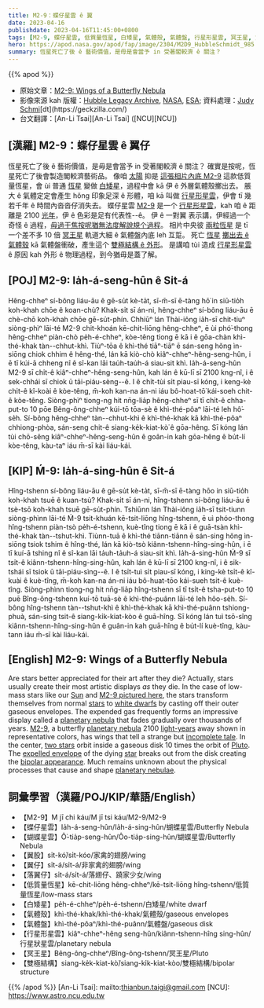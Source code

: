 ```yaml
---
title: M2-9：蝶仔星雲 ê 翼
date: 2023-04-16
publishdate: 2023-04-16T11:45:00+0800
tags: [M2-9, 蝶仔星雲, 低質量恆星, 白矮星, 氣體殼, 氣體盤, 行星形星雲, 冥王星, 雙極結構]
hero: https://apod.nasa.gov/apod/fap/image/2304/M2D9_HubbleSchmidt_985.jpg
summary: 恆星死亡了後 ê 藝術價值，是毋是會當予 in 受著閣較濟 ê 關注？
---
```


{{% apod %}}

- 原始文章：[M2-9: Wings of a Butterfly Nebula](https://apod.nasa.gov/apod/ap230416.html)
- 影像來源 kah 版權：[Hubble Legacy Archive](https://hla.stsci.edu/), [NASA](https://www.nasa.gov/), [ESA](https://www.esa.int/); 資料處理：[Judy Schm](https://geckzilla.com/)[i](https://photographingspace.com/apod-judy-schmidt/")[dt](https://geckzilla.com/)
- 台文翻譯：[An-Li Tsai][An-Li Tsai] ([NCU][NCU])

## [漢羅] M2-9：蝶仔星雲 ê 翼仔
恆星死亡了後 ê 藝術價值，是毋是會當予 in 受著閣較濟 ê 關注？
確實是按呢，恆星死亡了後會製造閣較濟藝術品。
像咱 [太陽][Sun] 抑是 [這張相片內底 M2-9][M2-9 pictured here] 這款低質量恆星，會 ùi 普通 [恆星][stars] 變做 [白矮星][white dwarfs]，過程中會 kā 伊 ê 外層氣體殼擲出去。
脹大 ê 氣體定定會產生 hŏng 印象足深 ê 形體，咱 kā 叫做 [行星形星雲][planetary nebula 1]，伊會 tī 幾若千年 ê 時間內沓沓仔消失去。
蝶仔星雲 [M2-9][M2-9] 是一个 [行星形星雲][planetary nebula 2]，kah 咱 ê 距離是 2100 [光年][light-years]，伊 ê 色彩是足有代表性--ê。
伊 ê 一對翼 表示講，伊經過一个奇怪 ê 過程，[毋過干焦按呢猶無法度解說規个過程][incomplete tale]。
相片中央彼 [兩粒恆星][two stars] 是 tī 一个差不多 10 倍 [冥王星][Pluto] 軌道大細 ê 氣體盤內底 leh 互踅。
死亡 [恆星][star] [擲出去 ê 氣體殼][expelled envelope] kā 氣體盤衝破，產生這个 [雙極結構 ê 外形][bipolar appearance]。
是講咱 tùi 造成 [行星形星雲][planetary nebulae] ê 原因 kah 外形 ê 物理過程，到今猶毋是蓋了解。

## [POJ] M2-9: Ia̍h-á-seng-hûn ê Si̍t-á
Hêng-chheⁿ sí-bông liáu-āu ê gē-su̍t kè-ta̍t, sī-m̄-sī ē-tàng hō͘ in siū-tio̍h koh-khah chōe ê koan-chù?
Khak-si̍t sī án-ni, hêng-chheⁿ sí-bông liáu-āu ē chè-chō koh-khah chōe gē-su̍t-phín.
Chhiūⁿ lán Thài-iông ia̍h-sī chit-tiuⁿ siòng-phìⁿ lāi-té M2-9 chit-khoán kē-chit-liōng hêng-chheⁿ, ē ùi phó͘-thong hêng-chheⁿ piàn-chò pe̍h-é-chheⁿ, kòe-têng tiong ē kā i ê gōa-chàn khì-thé-khak tàn--chhut-khì.
Tiùⁿ-tōa ê khì-thé tiāⁿ-tiāⁿ ē sán-seng hŏng ìn-siōng chiok chhim ê hêng-thé, lán kā kiò-chò kiâⁿ-chheⁿ-hêng-seng-hûn, i ē tī kúi-ā chheng nî ê sî-kan lāi tau̍h-tau̍h-á siau-sit khì.
Ia̍h-á-seng-hûn M2-9 sī chi̍t-ê kiâⁿ-chheⁿ-hêng-seng-hûn, kah lán ê kū-lī sī 2100 kng-nî, i ê sek-chhái sī chiok ū tāi-piáu-sèng--ê.
I ê chi̍t-tùi si̍t piau-sī kóng, i keng-kè chi̍t-ê kî-koài ê kòe-têng, m̄-koh kan-na án-ni iáu bô-hoat-tō͘ kái-soeh chit-ê kòe-têng.
Siòng-phìⁿ tiong-ng hit nn̄g-lia̍p hêng-chheⁿ sī tī chi̍t-ê chha-put-to 10 pōe Bêng-ông-chheⁿ kúi-tō tōa-sè ê khì-thé-pôaⁿ lāi-té leh hô͘-se̍h.
Sí-bông hêng-chheⁿ tàn--chhut-khì ê khì-thé-khak kā khì-thé-pôaⁿ chhiong-phòa, sán-seng chit-ê siang-ke̍k-kiat-kò͘ ê gōa-hêng.
Sī kóng lán tùi chō-sêng kiâⁿ-chheⁿ-hêng-seng-hûn ê goân-in kah gōa-hêng ê bu̍t-lí kòe-têng, kàu-taⁿ iáu m̄-sī kài liáu-kái.

## [KIP] Ḿ-9: Ia̍h-á-sing-hûn ê Si̍t-á
Hîng-tshenn sí-bông liáu-āu ê gē-su̍t kè-ta̍t, sī-m̄-sī ē-tàng hōo in siū-tio̍h koh-khah tsuē ê kuan-tsù?
Khak-si̍t sī án-ni, hîng-tshenn sí-bông liáu-āu ē tsè-tsō koh-khah tsuē gē-su̍t-phín.
Tshiūnn lán Thài-iông ia̍h-sī tsit-tiunn siòng-phìnn lāi-té Ḿ-9 tsit-khuán kē-tsit-liōng hîng-tshenn, ē uì phóo-thong hîng-tshenn piàn-tsò pe̍h-é-tshenn, kuè-tîng tiong ē kā i ê guā-tsàn khì-thé-khak tàn--tshut-khì.
Tiùnn-tuā ê khì-thé tiānn-tiānn ē sán-sing hŏng ìn-siōng tsiok tshim ê hîng-thé, lán kā kiò-tsò kiânn-tshenn-hîng-sing-hûn, i ē tī kuí-ā tshing nî ê sî-kan lāi ta̍uh-ta̍uh-á siau-sit khì.
Ia̍h-á-sing-hûn Ḿ-9 sī tsi̍t-ê kiânn-tshenn-hîng-sing-hûn, kah lán ê kū-lī sī 2100 kng-nî, i ê sik-tshái sī tsiok ū tāi-piáu-sìng--ê.
I ê tsi̍t-tuì si̍t piau-sī kóng, i king-kè tsi̍t-ê kî-kuài ê kuè-tîng, m̄-koh kan-na án-ni iáu bô-huat-tōo kái-sueh tsit-ê kuè-tîng.
Siòng-phìnn tiong-ng hit nn̄g-lia̍p hîng-tshenn sī tī tsi̍t-ê tsha-put-to 10 puē Bîng-ông-tshenn kuí-tō tuā-sè ê khì-thé-puânn lāi-té leh hôo-se̍h.
Sí-bông hîng-tshenn tàn--tshut-khì ê khì-thé-khak kā khì-thé-puânn tshiong-phuà, sán-sing tsit-ê siang-ki̍k-kiat-kòo ê guā-hîng.
Sī kóng lán tuì tsō-sîng kiânn-tshenn-hîng-sing-hûn ê guân-in kah guā-hîng ê bu̍t-lí kuè-tîng, kàu-tann iáu m̄-sī kài liáu-kái.

## [English] M2-9: Wings of a Butterfly Nebula
Are stars better appreciated for their art after they die?
Actually, stars usually create their most artistic displays _as_ they die.
In the case of low-mass stars like our [Sun][Sun] and [M2-9 pictured here][M2-9 pictured here], the stars transform themselves from normal [stars][stars] to [white dwarfs][white dwarfs] by casting off their outer gaseous envelopes.
The expended gas frequently forms an impressive display called a [planetary nebula][planetary nebula 1] that fades gradually over thousands of years.
[M2-9][M2-9], a butterfly [planetary nebula][planetary nebula 2] 2100 [light-years][light-years] away shown in representative colors, has wings that tell a strange but [incomplete tale][incomplete tale].
In the center, [two stars][two stars] orbit inside a gaseous disk 10 times the orbit of [Pluto][Pluto].
The [expelled envelope][expelled envelope] of the dying [star][star] breaks out from the disk creating the [bipolar appearance][bipolar appearance].
Much remains unknown about the physical processes that cause and shape [planetary nebulae][planetary nebulae].

## 詞彙學習（漢羅/POJ/KIP/華語/English）
- 【M2-9】M jī chi káu/M jī tsi káu/M2-9/M2-9
- 【蝶仔星雲】Ia̍h-á-seng-hûn/Ia̍h-á-sing-hûn/蝴蝶星雲/Butterfly Nebula
- 【蝴蝶星雲】Ô͘-tia̍p-seng-hûn/Ôo-tia̍p-sing-hûn/蝴蝶星雲/Butterfly Nebula
- 【翼股】si̍t-kó͘/si̍t-kóo/家禽的翅膀/wing
- 【翼仔】si̍t-á/si̍t-á/非家禽的翅膀/wing
- 【落翼仔】si̍t-á/si̍t-á/落翅仔、蹺家少女/wing
- 【低質量恆星】kē-chit-liōng hêng-chheⁿ/kē-tsit-liōng hîng-tshenn/低質量恆星/low-mass stars
- 【白矮星】pe̍h-é-chheⁿ/pe̍h-é-tshenn/白矮星/white dwarf
- 【氣體殼】khì-thé-khak/khì-thé-khak/氣體殼/gaseous envelopes
- 【氣體盤】khì-thé-pôaⁿ/khì-thé-puânn/氣體盤/gaseous disk
- 【行星形星雲】kiâⁿ-chheⁿ-hêng seng-hûn/kiânn-tshenn-hîng sing-hûn/行星狀星雲/planetary nebula
- 【冥王星】Bêng-ông-chheⁿ/Bîng-ông-tshenn/冥王星/Pluto
- 【雙極結構】siang-ke̍k-kiat-kò͘/siang-ki̍k-kiat-kòo/雙極結構/bipolar structure

{{% /apod %}}
[An-Li Tsai]: mailto:thianbun.taigi@gmail.com
[NCU]: https://www.astro.ncu.edu.tw

[copyright]: https://apod.nasa.gov/apod/fap/lib/about_apod.html#srapply
[License]: https://creativecommons.org/licenses/by/2.0/


[Sun]:https://solarsystem.nasa.gov/solar-system/sun/overview/
[M2-9 pictured here]:https://www.flickr.com/photos/geckzilla/9732993912/sizes/l/in/photostream/
[stars]:https://science.nasa.gov/astrophysics/focus-areas/how-do-stars-form-and-evolve
[white dwarfs]:https://apod.nasa.gov/apod/ap000910.html
[planetary nebula 1]:https://en.wikipedia.org/wiki/Planetary_nebula
[M2-9]:https://ui.adsabs.harvard.edu/abs/2011A%26A...529A..43C/abstract
[planetary nebula 2]:https://apod.nasa.gov/apod/planetary_nebulae.html
[light-years]:https://chandra.harvard.edu/photo/cosmic_distance.html
[incomplete tale]:https://i.pinimg.com/originals/f2/a3/e7/f2a3e7539a0d23bc50fa1d8f41727b24.jpg
[two stars]:https://apod.nasa.gov/apod/ap970219.html
[Pluto]:https://apod.nasa.gov/apod/ap190910.html
[expelled envelope]:https://www.youtube.com/watch?v=rXiMWrNC6T0
[star]:https://lws.gsfc.nasa.gov/
[bipolar appearance]:https://apod.nasa.gov/apod/ap060606.html
[planetary nebulae]:https://esahubble.org/wordbank/planetary-nebula/
